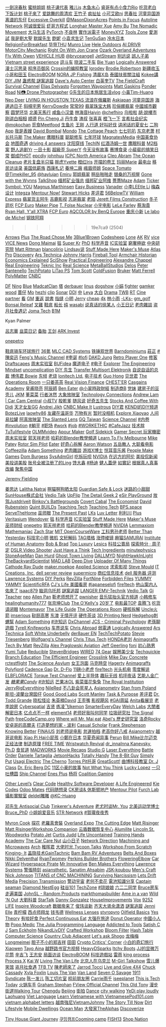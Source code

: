 [一劍浣春秋](https://www.youtube.com/@foraver828) [蜜桃姐姐](https://www.youtube.com/@蜜桃姐姐-d9j) [桃子课代表](https://www.youtube.com/@桃子课代表) [雅儿is](https://space.bilibili.com/3493294487111751) [木鱼水心](https://space.bilibili.com/927587) [睿哥有点小食力Rio](https://www.youtube.com/@1001RIO) [吃货老白](https://www.youtube.com/@chihuolaobai) [下饭计划](https://www.youtube.com/@FindRealFood) [桃子來了](https://www.youtube.com/@taozi2002) [爱跳舞的周清欢](https://space.bilibili.com/237748526) [王竹子](https://www.youtube.com/@王竹子) [疯扯扯](https://www.youtube.com/@chefengche) [小可艾欧ni](https://space.bilibili.com/99041246) [思春社](https://www.youtube.com/@springfever) [河童异国游](https://www.youtube.com/@hetong666)  [离谱的东仔](https://www.youtube.com/@LiPuDeDongZai) [Excessive Overkill](https://www.youtube.com/@ExcessiveOverkill) [@MasonDixonAcres](https://www.youtube.com/@MasonDixonAcres) [Points in Focus](https://www.youtube.com/@PointsInFocus) [Autoline Network](https://www.youtube.com/@AutolineDetroit) [阿诚很爱玩](https://www.youtube.com/@user-vb7iu3vi1o) [虾哥方程式](https://www.youtube.com/@user-oz5kb6hs4g) [Longhair Master Xue](https://www.youtube.com/@ChangMaoDaShiXue) [Amy Bu](https://www.youtube.com/@amy_bu) [The Nomadic Movement](https://www.youtube.com/@NomadicMovement) [大马生活](https://www.youtube.com/@Reborn_in_Malaysia) [PyTorch](https://www.youtube.com/@PyTorch)  [不良林](https://www.youtube.com/@bulianglin) [實作派電子](https://www.youtube.com/@strongpilab)  [MoneyXYZ](https://www.youtube.com/@MoneyXYZ) [Tools Zone](https://www.youtube.com/@tools-zone) [愛測試](https://www.youtube.com/@dajiatest) [我是劉大聖](https://www.youtube.com/@Dasheng1994) [默娱先生](https://www.youtube.com/@5b_moyu) [飽妮](https://www.youtube.com/@bonibaobao) [小袁求生记](https://www.youtube.com/@user-xiaoyuanqiushengji) [TenGuSan](https://www.youtube.com/@TenGuSan-Real) [冷水日本](https://www.youtube.com/@reisuistudio) [ReligionForBreakfast](https://www.youtube.com/@ReligionForBreakfast) [毕导THU](https://www.youtube.com/@thu4878) [Munro Live](https://www.youtube.com/@MunroLive) [Hele Outdoors](https://www.youtube.com/@HeleOutdoors) [AI DRIVR](https://www.youtube.com/@AIDRIVR) [MotorCity Mechanic](https://www.youtube.com/@MotorCityMechanic) [Right On With Jon Crane](https://www.youtube.com/@RightOnJonCrane) [Ozark Overland Adventures](https://www.youtube.com/@OzarkOverlandAdventures) [Fly With Owen](https://www.youtube.com/@FlyWithOwen) [VEHICLE HUB](https://www.youtube.com/@VEHICLEHUB.) [@bryceangell](https://www.youtube.com/@bryceangell) [JetStream](https://www.youtube.com/@JetStream-) [别远说](https://www.youtube.com/@bieyuan) [誤人子弟](https://www.youtube.com/@XMYM) [Vietnam street experience](https://www.youtube.com/@vn4rx) [逗斗车](https://www.youtube.com/@user-jx3lo8tw8p) [晓波二手车](https://www.youtube.com/@xiaoboershouche) [Bie Yuan](https://www.youtube.com/@bieyuan) [Logically Answered](https://www.youtube.com/@LogicallyAnswered) [漫士沉思录](https://www.youtube.com/@manshi_math) [程序员御风](https://www.youtube.com/@bywind1990) [Crossin的编程教室](https://www.youtube.com/@crossincode) [lgrodev](https://www.youtube.com/@lgrodev) [Brodie Robertson](https://www.youtube.com/@BrodieRobertson) [新疆收玉小哥和田玉](https://www.youtube.com/@Hetian-Jade) [ElectroBOOM](https://www.youtube.com/@ElectroBOOM) [NORA JP Fishing](https://www.youtube.com/@NORA.JP.Fishing) [清晨X岛](https://www.youtube.com/@X-yo5ed) [泰國扶貧關注組](https://www.youtube.com/@user-kz8jk7cc4r) [Kokee講](https://www.youtube.com/@kokeejiang) [DIY JIM](https://www.youtube.com/@DIYJIM) [蛊惑帮 ](https://www.youtube.com/@user-wn4xn2tw7n) [謎案追蹤](https://www.youtube.com/@MiAnZhuiZong) [Dave's Auto Center](https://www.youtube.com/@DavesAutoCenterCenterville) [白英奎TV](https://www.youtube.com/@Yeong-gyu) [The FieldCraft Survival Channel](https://www.youtube.com/@fieldcraftsurvival) [Elias Delvasto](https://www.youtube.com/@EliasDelvasto) [Forgotten Waypoints](https://www.youtube.com/@ForgottenWaypoints) [Matt Gaskins](https://www.youtube.com/@MattGaskinsYT) [Ponder Road](https://www.youtube.com/@ponderroad8907) [Ni📷 Drone Photographer](https://www.youtube.com/@nihao.aerial) [G先生的日本旅居生活vlog](https://www.youtube.com/@JapanTravelVlogMrG) [小黃Tim-Huang](https://www.youtube.com/@Tim-Huang91) [Neo Deer](https://www.youtube.com/@NeoLuZi) [LIVING IN HOUSTON TEXAS ](https://www.youtube.com/@LivinginHoustonTX) [流浪在俄羅斯](https://www.youtube.com/@Russia0916) [Askjapan](https://www.youtube.com/@askjapan9669) [河童异国游](https://www.youtube.com/@hetong666) [海邊過日子](https://www.youtube.com/@takumomo9607) [斜槓宅男](https://www.youtube.com/@94_jiajia) [KerryDowdle](https://www.youtube.com/@lumamonestime) [常常99](https://www.youtube.com/@jojojoy) [翡翠珠宝大韩](https://www.youtube.com/@bnc8988) [珍俪娜翡翠](https://www.youtube.com/@gemlinaajadeite1314) [中國城市觀察](https://www.youtube.com/@RealChina-ls7mz) [圆梦环华](https://www.youtube.com/@YuanMengHuanHua) [北美天馬行](https://www.youtube.com/@BestYears2BestPlaces) [咸鱼小汉堡](https://www.youtube.com/@XianyuMovie) [林海音Haiyin](https://space.bilibili.com/351739137) [@chefhiro](https://www.youtube.com/@chefhiro4898) [乌啦啦](https://www.youtube.com/@SpecialWulala) [胡‧說樓市](https://www.youtube.com/@wuchatprop) [刚讲白相相](https://www.youtube.com/@GGBXX) [顺德](https://www.youtube.com/@MyfatherisinShun) [Pin Cheng Ji](https://www.youtube.com/@PinChengJi) [丹牛食](https://www.youtube.com/@dsfoodtour) [渣叔](https://www.youtube.com/@ZhaShuAiJiu) [张喜喜](https://www.youtube.com/@zhangxixi) [橙飞一下](https://www.youtube.com/@ChengFeiYiXia) [言希社会纪实](https://www.youtube.com/@christianolesen1819) [@mokochan](https://www.youtube.com/@mokochan) [觅食Meetfood](https://www.youtube.com/@MeetFoodTour) [生鱼片](https://www.youtube.com/@Make_sashimi) [王刚](https://www.youtube.com/@chefwangfoodtour) [人行道 ](https://www.youtube.com/@ren-xing-dao) [好叫好伐](https://www.youtube.com/@user-yb9gc1or8b) [讲闲话的夏安七](https://www.youtube.com/@xiaanqi) [二狗App](https://www.youtube.com/@ergou_app) [我是表嫂](https://www.youtube.com/@user-kh8qo5hp5h) [David Bombal](https://www.youtube.com/@davidbombal) [Mondo](https://www.youtube.com/@TVMondoTV) [The Cottage Peach](https://www.youtube.com/@thecottagepeach) [七七叭叭](https://www.youtube.com/@7788talk) [东京老萧](https://www.youtube.com/@masonjapan)  [村长托马斯](https://www.youtube.com/@chiefthomas4319)  [The Maker](https://www.youtube.com/@TheMaker1)  [鹰眼科普](https://www.youtube.com/@yykp) [聪聪修车](https://www.youtube.com/@congcongcar) [七年环球](https://www.youtube.com/@7yearstravel) [MagnatesMedia](https://www.youtube.com/@MagnatesMedia) [中国美食协会](https://www.youtube.com/@chinese-food) [地图奇遇](https://www.youtube.com/@MrDitu) [driving 4 answers](https://www.youtube.com/@d4a) [沈阳穿线](https://www.youtube.com/@ShenyanThreadinMaste) [TechIN](https://www.youtube.com/@TechIN55) [红酒汤姆一世](https://www.youtube.com/@redwinetom) [鹰眼科普](https://www.youtube.com/@yykp) [M2档案](https://www.youtube.com/@m2story) [野人追剧Yr](https://www.youtube.com/@SavagehasiDramaYr) [一目十影](https://www.youtube.com/@ymsy9898) [超級歪 SuperY](https://www.youtube.com/@superycinema) [今天没有故事](https://www.youtube.com/@NoStoriesToday) [赛博食录](https://www.youtube.com/@clydeidf3298) [小裴裴的搞笑日常](https://www.youtube.com/@coleboger8831) [御成PHOT](https://www.youtube.com/@yuchengPHOT) [epcdiy](https://www.youtube.com/@epcdiy)  [johnhuu](https://www.youtube.com/@johnhuu)  [ICPC North America](https://www.youtube.com/@ICPCNorthAmerica)  [Cleo Abram](https://www.youtube.com/@CleoAbram)  [The Ocean Cleanup](https://www.youtube.com/@theoceancleanup)  [老片复盘半只猫](https://www.youtube.com/@caterwc)  [胖虎Yvette](https://www.youtube.com/@panghuyvette) [橙红Iris](https://www.youtube.com/@Iris-yc5my) [开摆的卷王](https://www.youtube.com/@yangzmdaniel) [玛丽Marie](https://www.youtube.com/@MarieWang) [最电台](https://www.youtube.com/@zuidiantai) [移民访谈录](https://www.youtube.com/@xusiduo) [美国低薪族](https://www.youtube.com/@poornewyorker) [西康札记](https://www.youtube.com/@xikang3212) [養坤二廠](https://www.youtube.com/@養坤二廠)  [峨眉师姐](https://www.youtube.com/@emeinewyork/videos) [Space Tomato](https://www.youtube.com/@SpaceTomato) [@Timekiller_95](https://www.youtube.com/@Timekiller_95) [@haylujan](https://www.youtube.com/@haylujan) [Emiru](https://www.youtube.com/@Emiru) [郭姐翡翠](https://www.youtube.com/@guojiefeicui)  [啊岳啪啪走](https://www.youtube.com/@renatotsai) [银桑的万视屋](https://www.youtube.com/@michaelkaranja8735) [Gone with the Wynns](https://www.youtube.com/@gonewiththewynns)  [TalkShop](https://www.youtube.com/@thetalkshop)   [缅邦矿业强总](https://www.youtube.com/@MianBang-QiangZong) [缅邦矿业阿维](https://www.youtube.com/@mianbangawei) [薔薔Maze](https://www.youtube.com/@maze0517/videos) [Adam](https://www.youtube.com/@AdamDoesNotExist)  [Ticker Symbol: YOU](https://www.youtube.com/@TickerSymbolYOU) [Magnus Marthinsen](https://www.youtube.com/@MagnusMarthinsenWoodsman/videos) [Easy Business](https://www.youtube.com/@easy_business/videos) [Vanader](https://www.youtube.com/@Vanader) [小李LEEtle Li](https://www.youtube.com/@leetleli6791/videos) [梅森设计](https://www.ixigua.com/home/835270554166270/?source=pgc_author_name&list_entrance=anyVideo) [Integza](https://www.youtube.com/@integza/videos) [Mentour Now!](https://www.youtube.com/@MentourNow/videos) [Stewart Hicks](https://www.youtube.com/@stewarthicks/videos) [差评君](https://www.youtube.com/@user-zr5xi6uw4k)  [56BelowTV](https://www.youtube.com/@56BelowTV/videos) [William Express](https://www.youtube.com/@williamexpress/videos) [翡翠货主阿牛](https://www.youtube.com/@niuxiaobao/videos) [吉鹿影视](https://www.youtube.com/@Jilu-Yingshi/videos) [志哥翡翠](https://www.youtube.com/@zhige-jade/videos) [老陌](https://www.youtube.com/@LaoMo666) [Jerett Films Construction](https://www.youtube.com/@JerettFilmsConstruction/videos) [冬子逛吃](https://www.youtube.com/@dongziguangchi) [FCP Euro](https://www.youtube.com/@fcpeuro) [Maker Pipe](https://www.youtube.com/@MakerPipe/videos)  [T. Folse Nuclear](https://www.youtube.com/@tfolsenuclear) [小宇电影](https://www.youtube.com/@xiaoyu2022/videos) [LeLe Farley](https://www.youtube.com/@LeLeFarley/videos) [蔡淘貴](https://www.youtube.com/@user-zt2vy8nl9i) [Ryan Hall, Y'all XTRA](https://www.youtube.com/@RyanHallYallXTRA) [FCP Euro](https://www.youtube.com/@fcpeuro)  [AQCOLOR by BenQ Europe](https://www.youtube.com/@AQCOLORbyBenQEurope) [重庆小新](https://www.youtube.com/@jiagongxiaoxin) [Le labo de Michel](https://www.youtube.com/@lelabodemichel5162)  [钢铁阿翔](https://www.youtube.com/@GangTieAXiang) 
>>>>>>> 19e7ca9 (2504)



[Arrows](https://www.youtube.com/channel/UC_9AeV5Riy9AsIJZEsnsCDw/videos) [Plus](https://www.youtube.com/channel/UCZNxe_9FQAK2Z3suwaZlwpQ/videos)  [The Road Chose Me](https://www.youtube.com/c/TheRoadChoseMe/videos)  [3Blue1Brown](https://www.youtube.com/channel/UCYO_jab_esuFRV4b17AJtAw/videos)   [Codesheep](https://space.bilibili.com/384068749?from=search&seid=5866417079241395531)  [Lone](https://www.youtube.com/c/LEILoneCapital/videos)  [AK](https://www.youtube.com/c/AkilaZhang/videos) [RV](https://www.realvision.com) [vice](https://www.youtube.com/c/VICE/videos)  [VICE News](https://www.youtube.com/channel/UCZaT_X_mc0BI-djXOlfhqWQ/videos)  [Dong Maimai](https://www.youtube.com/channel/UC7L6UPsX9M2cw44kp1mgzvw/videos)  [毯](https://www.youtube.com/channel/UCsM0kByuAhoNIIEQ4-F7FnA/videos) [Super Kr](https://www.youtube.com/channel/UCXV8c9V9rut6oRwZq5E9pZQ/videos)  [PhD](https://space.bilibili.com/492459544?from=search&seid=10572589125746953510)  [科学声音](https://www.youtube.com/channel/UCUBhobCkTLhgfUNRAgHSYmw/videos)  [IC实验室](https://www.youtube.com/channel/UCJ1zX4FZA15dwE2olLAO3-w/videos) [窮奢極欲](https://www.youtube.com/channel/UCA0o60mhG0v2Eha8wSL3_Jw/videos)  [中央研究院](https://www.youtube.com/channel/UCPk594oZYMU4Eak7By5wHyQ/videos)  [Matt Rittman](https://www.youtube.com/channel/UCUK1Fz1o94JA1wI6I7yLT2Q/videos)  [blancolirio](https://www.youtube.com/channel/UCphqjYZxxzjNbONVmY-0J7Q/videos)  [Lindsay说](https://www.youtube.com/channel/UCilwQlk62k1z7aUEZPOB6yw/videos)  [Stuff Made Here](https://www.youtube.com/channel/UCj1VqrHhDte54oLgPG4xpuQ/videos)     [Maker's Muse](https://www.youtube.com/channel/UCxQbYGpbdrh-b2ND-AfIybg/videos)   [Atlas Pro](https://www.youtube.com/channel/UCz1oFxMrgrQ82-276UCOU9w/videos)  [Discovery](https://www.youtube.com/channel/UCsNBl_rgThimjxCyU0MAaPQ/videos)  [Ars Technica](https://www.youtube.com/channel/UCCDU1fsmgvWljcW2aodfJsA/videos)  [Johnny Harris](https://www.youtube.com/channel/UCmGSJVG3mCRXVOP4yZrU1Dw/videos)  [Fireball Tool](https://www.youtube.com/channel/UCVveEFTOd6khhSXXnRhxJmg/videos)   [Armchair Historian](https://www.youtube.com/channel/UCeUJFQ0D9qs6aVNyUt9fkeQ/videos)  [Economics Explained](https://www.youtube.com/channel/UCZ4AMrDcNrfy3X6nsU8-rPg/videos)   [SciShow](https://www.youtube.com/channel/UCZYTClx2T1of7BRZ86-8fow/videos)   [Practical Engineering](https://www.youtube.com/channel/UCMOqf8ab-42UUQIdVoKwjlQ/videos)    [Alexandre Chappel](https://www.youtube.com/channel/UCe1Aj6VEO299Yq4WkXdoD3Q/videos) [Real Engineering](https://www.youtube.com/channel/UCR1IuLEqb6UEA_zQ81kwXfg/videos)  [Teknic Inc](https://www.youtube.com/channel/UC4Q91tGO80QMSHyy1SoHrtg/videos) [Real Science](https://www.youtube.com/channel/UC176GAQozKKjhz62H8u9vQQ/videos)  [MetaBallStudios](https://www.youtube.com/channel/UCQwFuQLnLocj5F7ZcmcuWYQ/videos)   [Delos](https://www.youtube.com/channel/UCvLc83k5o11EIF1lEo0VmuQ/videos) [Peter Santenello](https://www.youtube.com/channel/UC3Vuq4Q1bKFtAiKYlwRv3oA/videos)  [TechPotato](https://www.youtube.com/channel/UC1r0DG-KEPyqOeW6o79PByw/videos) [LiTao PS](https://www.youtube.com/channel/UC2rvq0Av8l9Cypfj0Tvo5IA/videos)  [Tom Scott](https://www.youtube.com/channel/UCBa659QWEk1AI4Tg--mrJ2A/videos) [ColdFusion](https://www.youtube.com/user/coldfustion/videos)  [Bruker](https://www.youtube.com/channel/UCRExIYvszBLlR-ejB3f5rZg/videos)   [Matt Ferrell](https://www.youtube.com/channel/UCjtUS7-SZTi6pXjUbzGHQCg) [PolyMatter](https://www.youtube.com/channel/UCgNg3vwj3xt7QOrcIDaHdFg/videos)  [CNBC](https://www.youtube.com/channel/UCvJJ_dzjViJCoLf5uKUTwoA/videos) 	

[DF](https://www.youtube.com/user/DigitalFoundry/videos)  [Ning](https://www.youtube.com/channel/UCvUJ6BwgUGWBHuUd0cv546g/videos) [Blue](https://www.youtube.com/c/蓝毛说-主频道/videos)  [MadcatClan](https://www.youtube.com/channel/UC4P8jsqloj9e6eYCLz0yr7Q/videos)  [塔](https://www.youtube.com/c/塔岛哥哥/videos) [derbauer](https://www.youtube.com/c/der8auer/videos) [linus](https://www.youtube.com/c/LinusTechTips/videos) [dogshow](https://www.youtube.com/c/看中国的狗哥DogChinaShow/videos) [小娟](https://www.youtube.com/channel/UCf8AtlC05TgL14YGaFJxdwg/videos) [fighter](https://www.youtube.com/c/鬥士工作室FighterStudioHk/videos) [gamker](https://www.youtube.com/channel/UCLgGLSFMZQB8c0WGcwE49Gw/videos)  [wood](https://www.youtube.com/channel/UCVPP95ckP1ZoXkdmeIu9nbw/videos) [蔷仔](https://www.youtube.com/channel/UC_Udz5R0NCgLTWbmn-QiWGA/videos) [Mo](https://www.youtube.com/channel/UC15Ho1KtZvrxhxe2TGPT9zA/videos)  [hezhi](https://www.youtube.com/channel/UCh1V3avE4NAzho1MImejaSA/videos) [clip](https://www.youtube.com/channel/UCUGJ-yKqQHl4FSZwUmGpiUg/videos) [Sonar](https://www.youtube.com/c/SONAR森纳映画/videos) [DDI](https://www.youtube.com/c/DailyDoseOfInternet/videos)  [中](https://www.youtube.com/channel/UCYjB6uufPeHSwuHs8wovLjg/videos)   [Leya](https://www.youtube.com/channel/UCiXJjvsRQEyT06x3YUwueVw/videos)   [大白](https://www.youtube.com/channel/UCPO6PmcKqwtCf3AskwCWyfg/videos) [Drama](https://www.youtube.com/channel/UCwYJs4-yKmaALkLFX1uHFsw/videos) [TWB](https://www.youtube.com/c/TaiwanBar/videos) [RT](https://www.youtube.com/c/RTisme/videos) [Cine](https://www.youtube.com/channel/UC9RstyOVtTbP3Gb5oYZoTpQ/videos) [partner](https://space.bilibili.com/25150941)   [看](https://www.youtube.com/c/看电影了没/videos) [GM](https://www.youtube.com/channel/UCAD361kzRJ5FmC90LEMhDGg/videos)  [重返](https://www.youtube.com/channel/UCFBUUMIJB7g6FRZYpsFKFqA/videos)   [說書](https://www.youtube.com/c/Herostory/videos)  [指缝](https://www.youtube.com/channel/UCI1lmMzALehhqh_jVHfezng/videos)  [小明](https://www.youtube.com/channel/UChWKdllN90B9C-2jVZlhOxQ/videos) [Jerry](https://www.youtube.com/channel/UCIfNeTkVAYjFR6wqOa_r5gg/videos) [cheap](https://www.youtube.com/c/cheapaoe/videos) [4k](https://www.youtube.com/channel/UCQ-JKqNo_T0yoeDZff1y7Kw/videos)  [林小雨](https://www.youtube.com/channel/UCD77bT34a71Z-2DTHoR_akw/videos)   [-LKs-](https://space.bilibili.com/125526?from=search&seid=3358192605536529286)  [gm_golf](https://www.youtube.com/channel/UClljAz6ZKy0XeViKsohdjqA)   [Bonsai Releaf](https://www.youtube.com/channel/UClukAPmJjV0NGa_NpYIH8TA)    [叉雞](https://www.youtube.com/channel/UCB3pBfnruGVgbP1r5Ya2CEg/videos)     [鞋底](https://www.youtube.com/channel/UCykqXntMvzpMeNPPkZWOD7A/videos)   [船长](https://www.youtube.com/channel/UCUCycRb1bBBVOj-x96EfMNQ/videos)  [纯](https://www.youtube.com/channel/UCIs3-LcOCdpiGve6yu1-Fug/videos)  [wasabi](https://www.youtube.com/c/哇萨比抓马WasabiDrama/videos)  [说真话的徐某人](https://www.youtube.com/channel/UCiL5EGUQfROCmRokN2q1LCg/videos)   [小王日记](https://space.bilibili.com/24687848)  [老肉雜談](https://www.youtube.com/channel/UC5DGiN7-nlPno2kjHUdcdCg/videos) [盗月社食遇记](https://space.bilibili.com/99157282)  [Joma Tech](https://www.youtube.com/channel/UCV0qA-eDDICsRR9rPcnG7tw/videos) [B1M](https://www.youtube.com/channel/UC6n8I1UDTKP1IWjQMg6_TwA/videos) 

Kyan Palmer   

 [呂志華](https://www.youtube.com/channel/UCep6BJWdCRB08KMJnAKxzLw) [韭菜日记](https://www.youtube.com/channel/UCPzoTXqcM7uF_T1dqBqZiUw/videos)  [备胎](https://www.youtube.com/channel/UC7RL3bksyvu7rH7T6KFFkjw/videos) [王剑](https://www.youtube.com/channel/UC8UCbiPrm2zN9nZHKdTevZA/videos) [ARK Invest](https://www.youtube.com/c/Arkinvest2015/videos) 

[onepetro](https://scholar.google.com/scholar?as_ylo=2021&q=onepetro&hl=en&as_sdt=0,44)

  [鞋底骑车环球旅行](https://www.ixigua.com/home/85330348665/?source=pgc_author_name&list_entrance=shortvideo)   [36氪](https://space.bilibili.com/90183256)  [MLC CAD Systems](https://www.youtube.com/user/MLCCADSystems/videos)  [铁锤观世界](https://www.youtube.com/channel/UCANVTl_K3HH1v7kUUATcuOw/videos)  [Barndominiums](https://www.youtube.com/channel/UCfS-E34gL4VhOXMtWPMehNA/videos)  [莊正](https://www.youtube.com/channel/UC_kt2Ui0RQCmWZlq2OW0v6w/videos) [#陳奕迅](https://www.youtube.com/hashtag/陳奕迅) [Feng's Music Channel](https://www.youtube.com/channel/UCyh_y1SIGj_cUqMeoewO5_w/videos) [#李诞](https://www.youtube.com/hashtag/李诞) [#lofi](https://www.youtube.com/hashtag/lofi) [DAKD Jung](https://www.youtube.com/channel/UCoXkk-1id6aoMbG-ShluOQQ/videos) [Retro Player One](https://www.youtube.com/channel/UCC4L3JX0fdyyKWU3kgnBjzA/videos)  [修客](https://www.youtube.com/channel/UCZoE5OhPeozu88vfPDcy3NQ/videos)   [Draftscapes](https://www.youtube.com/channel/UCfIi-WW0L4SY_ENq08r3YRw/videos) [周末实验室](https://www.youtube.com/channel/UCKyJK1pPFA6Dxwd31_zFoZQ/videos) [BUFidea](https://www.youtube.com/channel/UCO6nJ3q0GokxSyHUtKehWTA/videos) [魔道电子](https://www.youtube.com/channel/UCgc2W2djZi3TiBDqo76FjsQ/videos)  [#电子](https://www.youtube.com/hashtag/电子)  [Explorer](https://www.youtube.com/channel/UCK44yHM5OvsAFMRPpez4Kyg/videos)  [The Engineering Mindset](https://www.youtube.com/channel/UCk0fGHsCEzGig-rSzkfCjMw/videos)  [uncomplication](https://www.youtube.com/channel/UCRsAEo9tcSqPnPdcgYFCbog/videos) [DIY 先生](https://www.youtube.com/channel/UCJOZrNQ1kPiLw1f50tIQnHw/videos) [Transfer Multisort Elektronik](https://www.youtube.com/channel/UC86KFSTToleA0TpR-1YhDIw)  [自说自话的总裁](https://www.youtube.com/channel/UCgo_-fjJxnLwwwq5dSY72rg/videos) [博伟君 Bowie](https://www.youtube.com/channel/UCMiWB-KYwAuVdQiKg0YViFg) [东倾](https://www.youtube.com/channel/UCmq2K-2rgRTin9A5xOxXijA/videos)  [老烧](https://www.youtube.com/channel/UCwnYEFaevYGfmywkGUt8-jA/videos)  [Ionitech Ltd.](https://www.youtube.com/channel/UC_mawgkq9QgojwomF0Mty2Q) [电子技术](https://www.youtube.com/channel/UCIVKxOR81WRaz97UhwjTJZA/videos)  [Guo Hong](https://www.youtube.com/channel/UCP3xCRQpNun9yE5Y9q7U5FA/videos) [见世君](https://www.youtube.com/channel/UC9dYo7qdvHsWF94KcE0u0Lg/videos) [The Operations Room](https://www.youtube.com/channel/UCnZJt7yQw5IztVwe-Dscd-Q/videos) [一只姜茶茶](https://www.youtube.com/channel/UCSbmBPEGh1nugb76iQuBxtQ/videos) [Real Vision Finance](https://www.youtube.com/c/RealVisionFinance/videos) [CHEST'ER](https://www.youtube.com/channel/UCmRBWspht0wl5JIAbHndOKQ/videos) [Casgains Academy](https://www.youtube.com/channel/UCJHObTFu75LOjJcmeAU5THA/videos)  [皇甫晓亮](https://space.bilibili.com/10921709)  [阿辰師](https://www.youtube.com/channel/UCClWVM1DcuwhWBT8aTjBBpg/videos)  [Ben Eater](https://www.youtube.com/channel/UCS0N5baNlQWJCUrhCEo8WlA/videos)  [@小翠時政財經](https://www.youtube.com/channel/UCOhck8oLoIwSJzmwYMXsSnQ/videos) [制造商B](https://www.youtube.com/channel/UCIa8y0yR-ABojLCpxX8BgDA/videos)  [党妹](https://space.bilibili.com/466272)  [建房子的豆壳儿](https://www.youtube.com/channel/UCTC3LNRjoJ8WfalrNoyMh1w/videos) [JKM](https://www.youtube.com/channel/UC6gUPqO15qIIHLDfbwwvd1Q/videos) [董菜菜](https://www.youtube.com/channel/UC_tnLlR0TN6WOHmPc1H_Nnw/videos)  [行者沐然](https://www.ixigua.com/home/6707503620/) [大象放映室](https://www.youtube.com/channel/UCCbYWuRvD2q_3qSla1gNHtg/videos) [Technology Connections](https://www.youtube.com/channel/UCy0tKL1T7wFoYcxCe0xjN6Q) [Andrew Lam | Car Cam Central](https://www.youtube.com/channel/UCYIzu7SOyUyDPwMgUSspRYw)  [小叔TV](https://www.youtube.com/channel/UCPNfoYdMopKZKlaTB92g-QQ/videos) [股乾爹](https://www.youtube.com/channel/UCDDneQi63kJAdr3i5VCPzHg/videos) [随风说](https://www.youtube.com/channel/UC-q1LeCQqC3Ek5-hhQiAasg/videos) [好奇五先生](https://www.youtube.com/channel/UCJ90Z0iMHLMn-5waLMYPFWQ/videos) [Stocks And Coffee With Didi](https://www.youtube.com/channel/UCMvy3AOi2WrI9jhqwBzf_yQ/videos)  [天才女友GG](https://www.youtube.com/channel/UCvB9BbJ6NXvRKOaxNqcrxzw/videos) [Andrei Jikh](https://www.youtube.com/channel/UCGy7SkBjcIAgTiwkXEtPnYg/videos)  [CNBC Make It](https://www.youtube.com/channel/UCH5_L3ytGbBziX0CLuYdQ1Q/videos)  [Lustrous](https://www.youtube.com/channel/UC-uOjgQYYkWCT-Urjrt0j_w/videos)  [DIY君](https://www.youtube.com/channel/UCpyqIO7QrW1Zz2jaJ7rtDAQ/videos)  [KENDI的DIY频道](https://www.youtube.com/channel/UCA1sPlgcxIZBMcRF7Nzsk-A/videos) [BotezLive](https://www.youtube.com/channel/UCAn8NrZ-J4CRfwodajqFYoQ/videos)  [laowhy86](https://www.youtube.com/channel/UChvithwOECK5g_19TjldMKw/videos)  [友藏在温哥华](https://www.ixigua.com/home/3636793924648995/) [万物有光](https://www.youtube.com/channel/UCYbAYNYJzggpCfdavNltnfQ/videos) [暂时没相机](https://www.youtube.com/channel/UCKY4SNo7vxdzvy0ad2M2UnA/videos) [Explore Xiaoyao](https://www.youtube.com/channel/UCN7FDqYhlRwHU0mXDzidJkA/videos)  [人间易拉罐](https://www.youtube.com/channel/UCcdvmJ2S_R3PW9uyubVgVcw/videos) [阿真放映室](https://www.youtube.com/channel/UCYTGRLriyZVM8V2uTwDA6Qw/videos)  [The Slanted Lens](https://www.youtube.com/channel/UCUbAIlQq6qdOCW7nURh9Qog/videos) [GQ Taiwan](https://www.youtube.com/channel/UCI1zO6-A3h7DHg-R_x34vLg/videos) [Science Channel](https://www.youtube.com/channel/UCvJiYiBUbw4tmpRSZT2r1Hw/videos) [#内卷](https://www.youtube.com/hashtag/内卷) [#involution](https://www.youtube.com/hashtag/involution) [#躺平](https://www.youtube.com/hashtag/躺平) [#职场](https://www.youtube.com/hashtag/职场) [#work](https://www.youtube.com/hashtag/work) [#job](https://www.youtube.com/hashtag/job) [#WORKETHIC](https://www.youtube.com/hashtag/workethic) [#CafeJazz](https://www.youtube.com/hashtag/cafejazz) [技术胖](https://space.bilibili.com/165659472) [TuTulifestyle](https://www.youtube.com/channel/UCuhAUKCdKrjYoMiJQc74ZkQ/videos) [OLMMvideo](https://www.youtube.com/channel/UCQQkUjuHx__kBxvIw1C-xTA/videos) [Apour Maker](https://www.youtube.com/channel/UCmiXPomzQg_ZRHbrYGePkvg/videos)  [Golf Sidekick](https://www.youtube.com/channel/UCaeGjmOiTxekbGUDPKhoU-A/videos) [Gamer Secret 玩家機密](https://www.youtube.com/channel/UCmtmIF-u0ojej0y9i9STuIw/videos)  [周末实验室](https://www.youtube.com/channel/UCKyJK1pPFA6Dxwd31_zFoZQ/videos) [郭天祥老师](https://www.youtube.com/channel/UC29jCM1TV6xuGoCvYloBsOA/videos)  [哈莉的Blender教學頻道](https://www.youtube.com/channel/UCQmeN-GyyVBQst34Pa2tnwg/videos)   [Learn To Fly Melbourne](https://www.youtube.com/channel/UCgKHV9yLFS1sVqQFVpNAkMg/videos)  [Mike Patey](https://www.youtube.com/channel/UCSvdee86uThqIrloZjWwNVg/videos)  [Rotor Sim Pilot](https://www.youtube.com/channel/UCJDfQ7vnO-CfEdosZG5hpRw/videos)  [Eater](https://www.youtube.com/channel/UCRzPUBhXUZHclB7B5bURFXw/videos)  [好奇心拆解](https://www.ixigua.com/home/83270143509/?list_entrance=/videos)     [Aaron Watson](https://www.youtube.com/channel/UC-TQPfKOAH5f9vmVnGT9GPQ/videos)  [五岳散人](https://www.youtube.com/channel/UCX8KQ5xQlm0MnZkmHO7CBDw/videos)  [大聪看电影](https://www.youtube.com/channel/UCkM0vZ9Q2ZxxRPORzTDI7eg/videos)    [Coffeezilla](https://www.youtube.com/channel/UCFQMnBA3CS502aghlcr0_aw/videos)  [Adam Something](https://www.youtube.com/channel/UCcvfHa-GHSOHFAjU0-Ie57A/videos)  [老肉雜談](https://www.youtube.com/channel/UC5DGiN7-nlPno2kjHUdcdCg/videos)  [游戏X博士](https://www.youtube.com/channel/UCoYXquvvgPN4Bfmim021psg/videos)  [悦耳音乐酱](https://www.youtube.com/channel/UCqWNOHjgfL8ADEdXGznzwUw/videos)  [People Make Games](https://www.youtube.com/channel/UCZB6V9fUov0Mx_us3MWWILg/videos)  [Dom Burgess](https://www.youtube.com/channel/UCGI000V6ZIAQf97MNybAaLQ/videos)  [SysAdmGirl](https://www.youtube.com/channel/UCkIHLaOEtdLpC3JrqR3Bwmw/videos)  [吃拆玩呗](https://space.bilibili.com/454323484)   [NVIDIA](https://www.youtube.com/channel/UCHuiy8bXnmK5nisYHUd1J5g/videos)   [在远方的阿伦](https://space.bilibili.com/270359901)  [美投侃新闻](https://www.youtube.com/channel/UCGpj3DO_5_TUDCNUgS9mjiQ/videos)  [美投讲美股](https://www.youtube.com/channel/UCBUH38E0ngqvmTqdchWunwQ/videos)  [账号全被注册了的Ling](https://space.bilibili.com/398015271) [馋大鑫](https://www.youtube.com/channel/UCJKduYNQlDx3t6Gp5Ic4F8g/videos) [#杨迪](https://www.youtube.com/hashtag/杨迪) [健人蓋伊](https://www.youtube.com/channel/UCpGGLFkG4heKm6hnJYn5HxA/videos) [如實記](https://www.youtube.com/channel/UCadstYPG7XHVuntxOUzZ43A/videos) [根据真人真事改编](https://www.youtube.com/channel/UCgoHiOa5E-cLkKIcl5-5gzA/videos)  [聚焦中国](https://www.youtube.com/channel/UC5nzAQKP7-vYfjb0-X9bbAQ/videos) 

[Jeremy Fielding](https://www.youtube.com/channel/UC_SLthyNX_ivd-dmsFgmJVg/videos) 

  [姜思达](https://space.bilibili.com/536171079)   [Lalitha Natraj](https://www.youtube.com/c/LalithaNatraj)   [啊猫啊狗晒太阳](https://space.bilibili.com/1155738723)   [Guardian Safe & Lock](https://www.youtube.com/c/GuardianSafeAndLock)  [迷路的小甜甜](https://space.bilibili.com/1492995833)   [SunHouse株式会社](https://www.youtube.com/channel/UCb6scBc0xjjqU03Ny0gucuA)   [Vedio Talk](https://www.youtube.com/c/VedioTalk)  [UpFlip](https://www.youtube.com/c/UpFlip)   [The Detail Geek 2](https://www.youtube.com/c/TheDetailGeek2)   [eSir PlayGround](https://www.youtube.com/c/eSirPlayGround)  [放驾Justdriveit](https://www.youtube.com/channel/UCtpzDp5FDQyB7NTxEJdYb8w)   [Binkov's Battlegrounds](https://www.youtube.com/c/BinkovsBattlegrounds)  [Covert Cabal](https://www.youtube.com/c/CovertCabal)  [The Economist](https://www.youtube.com/c/TheEconomist)  [David Rubenstein](https://www.youtube.com/c/DavidRubenstein)   [Quint BUILDs](https://www.youtube.com/c/QuintBUILDs)  [Teaching Tech](https://www.youtube.com/c/TeachingTech)   [Teaching Tech](https://www.youtube.com/c/TeachingTech)  [BPS.space](https://www.youtube.com/c/BPSspace)  [ServeTheHome](https://www.youtube.com/c/ServeTheHomeVideo)   [巫师眼](https://www.youtube.com/channel/UC3ORkc5Lc1ojni86bECtoxg)    [The Present Past](https://www.youtube.com/c/ThePresentPast_)   [LKs](https://www.youtube.com/channel/UCMpQA4MMSpl_bMvNTZ5rODQ)    [Luv Letter](https://www.youtube.com/c/LuvLetterShelf)   [利利川](https://www.youtube.com/channel/UCRDGN69DYvCkkL-du6j_M8A)    [Plus](https://www.youtube.com/channel/UCZNxe_9FQAK2Z3suwaZlwpQ/videos)  [Veritasium](https://www.youtube.com/c/veritasium/videos) [Wendover](https://www.youtube.com/channel/UC9RM-iSvTu1uPJb8X5yp3EQ/videos)  [毯](https://www.youtube.com/channel/UCsM0kByuAhoNIIEQ4-F7FnA/videos) [科学声音](https://www.youtube.com/channel/UCUBhobCkTLhgfUNRAgHSYmw/videos)  [IC实验室](https://www.youtube.com/channel/UCJ1zX4FZA15dwE2olLAO3-w/videos) [Stuff Made Here](https://www.youtube.com/channel/UCj1VqrHhDte54oLgPG4xpuQ/videos)     [Maker's Muse](https://www.youtube.com/channel/UCxQbYGpbdrh-b2ND-AfIybg/videos)    [巫师财经](https://www.youtube.com/channel/UC55ahPQ7m5iJdVWcOfmuE6g/videos) [onepetro](https://scholar.google.com/scholar?as_ylo=2021&q=onepetro&hl=en&as_sdt=0,44)  [郭天祥老师](https://www.youtube.com/channel/UC29jCM1TV6xuGoCvYloBsOA/videos)  [哈莉的Blender教學頻道](https://www.youtube.com/channel/UCQmeN-GyyVBQst34Pa2tnwg/videos) [NVIDIA](https://www.youtube.com/channel/UCHuiy8bXnmK5nisYHUd1J5g/videos) [Lemmaxiom](https://www.youtube.com/channel/UC548OYFGjdJuprVWeqg60fw/videos)  [Mathemaniac](https://www.youtube.com/channel/UCrlZs71h3mTR45FgQNINfrg/videos) [Zach Star](https://www.youtube.com/c/zachstar/videos) [MIT OpenCourseWare](https://www.youtube.com/channel/UCEBb1b_L6zDS3xTUrIALZOw/videos) [工科男孙老师](https://space.bilibili.com/43584648?from=search&seid=1587373630581531882) [Better Than Yesterday](https://www.youtube.com/channel/UCpExuV8qJMfCaSQNL1YG6bQ/videos) [科技宅小明](https://www.youtube.com/channel/UCTfO6ZfERQ84HvOU_QSVLdA/videos) [微机](https://www.youtube.com/channel/UCTJJX_LQcDED7MZbt9OSeQQ/videos)  [文轩解码](https://www.youtube.com/channel/UCUeyghhDd1AguJvxZHvc_jA/videos)  [TAG塔格](https://space.bilibili.com/424608915)   [涨停棱镜](https://space.bilibili.com/1471073276)   [麻猫SAMURAI](https://space.bilibili.com/21364817)  [Institute of Human Anatomy](https://www.youtube.com/channel/UCgBg0aacyJnw4qUnb1FlfEQ/videos)   [Bob & Brad](https://www.youtube.com/channel/UCmTe0LsfEbpkDpgrxKAWbRA/videos)   [Top Luxury](https://www.youtube.com/channel/UC6TY36Ys_J6UPKd75TpRuUw/videos)   [Lesics](https://www.youtube.com/channel/UCqZQJ4600a9wIfMPbYc60OQ/videos)   [科技公賣局](https://www.youtube.com/channel/UCF0goEcNGfnK4G-ZHs9iRew/videos)   [探索時分 · 周子定](https://www.youtube.com/channel/UCivjPE-4XnyqBBuxhXshSAw/videos)  [DSLR Video Shooter](https://www.youtube.com/channel/UCMmA0XxraDP7ZVbv4eY3Omg/videos)  [Just Have a Think](https://www.youtube.com/channel/UCRBwLPbXGsI2cJe9W1zfSjQ/videos)   [Tech Ingredients](https://www.youtube.com/channel/UCVSHXNNBitaPd5lYz48--yg/videos)   [minutephysics](https://www.youtube.com/channel/UCUHW94eEFW7hkUMVaZz4eDg/videos)   [StoneAgeMan](https://www.youtube.com/channel/UCFAbxaVl6PJMwbMMXX9ZcNw/videos)   [Dan Hurd](https://www.youtube.com/channel/UCOReOAYx8VDLwC0pOEcQD-g/videos)   [Ghost Town Living](https://www.youtube.com/channel/UCEjBDKfrqQI4TgzT9YLNT8g/videos)  [DALLMYD](https://www.youtube.com/channel/UCI4fHQkguBNW3SwTqmehzjw/videos)   [NightHawkInLight](https://www.youtube.com/channel/UCFtc3XdXgLFwhlDajMGK69w/videos)  [TheBackyardScientist](https://www.youtube.com/channel/UC06E4Y_-ybJgBUMtXx8uNNw/videos)  [MAD LAB](https://www.youtube.com/channel/UCen0ko30XIeN5IARS3E_Znw) [Deep Dive](https://www.youtube.com/channel/UCFPGKw4jb7CJur6cHmIgI3Q/videos)  [Uploader Of Many Things](https://www.youtube.com/channel/UCZS4xl280HzW38Qc1bXr9Yg/videos)  [Cathode Ray Dude](https://www.youtube.com/channel/UCXnNibvR_YIdyPs8PZIBoEw/videos)   [maker.moekoe](https://www.youtube.com/channel/UCo8axZ01Hwn1i0q1D0gMF_A/videos)   [Applied Science](https://www.youtube.com/channel/UCivA7_KLKWo43tFcCkFvydw)  [求索影视](https://www.youtube.com/channel/UCZHYHSzgXTyo1hpHGHSCOHA/videos)  [Steve Mould](https://www.youtube.com/channel/UCEIwxahdLz7bap-VDs9h35A/videos)   [IT Creations, Inc.](https://www.youtube.com/channel/UC08_TAhoRiqaP3e_zlQKY2g/videos)  [dell server review](https://www.youtube.com/results?search_query=dell+server+review&sp=CAI%3D) [supermicro](https://www.youtube.com/results?search_query=supermicro+server+review)  [商红信息技术](https://space.bilibili.com/62090670) [dell 服务器 评测](https://www.google.com/search?client=safari&rls=en&q=dell+服务器+评测&ie=UTF-8&oe=UTF-8)   [Lawrence Systems](https://www.youtube.com/channel/UCHkYOD-3fZbuGhwsADBd9ZQ/videos)   [DIY Perks](https://www.youtube.com/channel/UCUQo7nzH1sXVpzL92VesANw/videos)   [RevZilla](https://www.youtube.com/channel/UCLQZTXj_AnL7fDC8sLrTGMw/videos)   [FortNine](https://www.youtube.com/channel/UCNSMdQtn1SuFzCZjfK2C7dQ/videos)   [Forbidden Files](https://www.youtube.com/channel/UCE2onclrZ3cDPHZcPeAxtBQ/videos)  [YUMMY YAMMY](https://www.youtube.com/channel/UCgO0aJHs7kQ-vWSI12_TLfQ/videos)   [ScientificRFA](https://www.youtube.com/channel/UCJ6ghRUq1sOnpDh4_AvwWXg/videos)   [CJ's Life 美國看房](https://www.youtube.com/channel/UC_JDUb6Ak1K63GXx_KoAY6w/videos)  [#japaneselofi](https://www.youtube.com/hashtag/japaneselofi) [fire1tech](https://space.bilibili.com/506494865)   [他山案内人](https://space.bilibili.com/16198806)   [佑來了](https://www.youtube.com/channel/UCWYa0v8bpGyYr0ycqGXifVQ/videos)   [isaac879](https://www.youtube.com/channel/UCoBZfAYn705hCqBQeqH5EoA/videos)  [脑洞乌托邦](https://www.youtube.com/channel/UC2tQpW0dPiyWPebwBSksJ_g/videos)   [謎案追蹤](https://www.youtube.com/channel/UCKGlVUb95XTrCB8pNh2IUYw/videos)  [LANGER EMV-Technik](https://www.youtube.com/channel/UC-RmbwBbAERq0H2Ion8C67A/videos)   [Vedio Talk](https://www.youtube.com/channel/UCaMih5WXqoXq7Hg0S_XJdOg/videos)   [Gj Teacher](https://www.youtube.com/channel/UCOp_kACnYZL9AOWGBbLvseg/videos)  [neo](https://www.youtube.com/channel/UCtYKe7-XbaDjpUwcU5x0bLg/videos)  [Allen Pan](https://www.youtube.com/channel/UCVS89U86PwqzNkK2qYNbk5A/videos)  [靳老师想开了](https://space.bilibili.com/355918073)   [pwnisher](https://www.youtube.com/channel/UCWIfzAYHyNSyHmT2AO-54yg/videos)  [音乐猛抬头官方频道](https://www.youtube.com/channel/UCo4_qQFLA18xfYg9qJrrSpQ/videos)  [小韩修车](https://www.youtube.com/channel/UCtvT3w5zTR9U70wtmOSbkMA/videos)  [healinghumanity777](https://www.tiktok.com/@healinghumanity777?lang=en)    [张京坤Club](https://www.ixigua.com/home/85212539286/?list_entrance=anyVideo)   [The O'Kelly's](https://www.youtube.com/channel/UCJ6tJAU-6N68ZhTRXyY0Tnw/videos)   [20岁了](https://www.youtube.com/channel/UCsdLbTwziL6Tg97swkuThSg)  [电影最TOP](https://www.youtube.com/channel/UCrXHVBS1cJg7MY9krqtCSAg)   [袁腾飞](https://www.youtube.com/channel/UC5xunxPS6oZ1zzKufgREFuA)   [吃货请闭眼](https://www.youtube.com/channel/UCtv1kOY3MEuk4T32mXG2kkg)   [Montemayor](https://www.youtube.com/channel/UCX7katl3DVmch4D7LSvqbVQ) [The Life Guide](https://www.youtube.com/channel/UCheAUBrk8xw6QhJIxEPsvhg)  [The Operations Room](https://www.youtube.com/channel/UCnZJt7yQw5IztVwe-Dscd-Q)  [硬核拆解](https://www.youtube.com/channel/UCQfZTP4JGUhat4CtgZwkvlQ)   [Uncle火箭](https://www.youtube.com/channel/UC8dD8v_uIA7aRzpqaCoIHKg)   [imserious](https://www.youtube.com/channel/UCckzc03-ycrpB1XIUfRhpnw)   [鞑厨高寒](https://www.youtube.com/channel/UC0rXPm80AljFZNew2WggR7Q)   [东澳](https://www.youtube.com/channel/UCixdsyBqklL0TV8jKk62NCg)   [无情开评](https://www.youtube.com/channel/UCSibVF2DYmimlUNFefnFlzg)   [硬件茶谈](https://www.youtube.com/channel/UCYbH8CWlZkNgoE8EY0SoE3g)   [3D Printing Nerd](https://www.youtube.com/c/3DPrintingNerd)   [Hedgehog刺蝟幫](https://www.youtube.com/channel/UCAg6mvECZYaXdA2KNXkJHMQ)   [Adam Something](https://www.youtube.com/channel/UCcvfHa-GHSOHFAjU0-Ie57A)  [#许知远](https://www.youtube.com/hashtag/许知远)   [DxChannel](https://www.youtube.com/channel/UCuwRke43bi6P-Hs93RPG4Og)  [JCS - Criminal Psychology](https://www.youtube.com/channel/UCYwVxWpjeKFWwu8TML-Te9A)   [老孫聊遊戲](https://www.youtube.com/channel/UCKPflKAE2Y1tm8VSi32iboQ)  [Tyrell Knifeworks](https://www.youtube.com/channel/UCCpTqqf9_tHyF6A-yrnYytw)  [车界说车](https://www.youtube.com/channel/UCxeTvI0kk8Yrfa_bsPqx8gg)   [Chris Abroad](https://www.youtube.com/channel/UCuJn_2HhHRqnu3xiIukNx1Q)   [弱電通](https://www.youtube.com/channel/UCz8PxJTO2uupjRehX3OTviA)    [Logically Answered](https://www.youtube.com/channel/UCZRoNJu1OszFqABP8AuJIuw)   [Ars Technica](https://www.youtube.com/channel/UCCDU1fsmgvWljcW2aodfJsA)   [Soft White Underbelly](https://www.youtube.com/channel/UCCvcd0FYi58LwyTQP9LITpA)  [der8auer EN](https://www.youtube.com/channel/UCGsaijjOJshS2_ZmMNZgS-g)  [TechTechPotato](https://www.youtube.com/channel/UC1r0DG-KEPyqOeW6o79PByw)    [Stevie Triesenberg](https://www.youtube.com/channel/UCchgGb-48gpRoo7JufPWJbg)    [Wolfgang's Channel](https://www.youtube.com/channel/UCsnGwSIHyoYN0kiINAGUKxg)  [Chris Titus Tech](https://www.youtube.com/channel/UCg6gPGh8HU2U01vaFCAsvmQ)  [HONDA老刘](https://www.youtube.com/channel/UCzmYZ4KQaaI_0vPIDDo6VUw)   [Animagraffs](https://www.youtube.com/channel/UCnZeeKO8qVdtkrA4-uKhtTw)   [Tech By Matt](https://www.youtube.com/channel/UCSy7VGPa8Np8PNjV7Mz-xZg)   [RevZilla](https://www.youtube.com/channel/UCLQZTXj_AnL7fDC8sLrTGMw)   [Alex Praglowski Aviation](https://www.youtube.com/channel/UCN1SQ1Ffsm_13OQu7MwHXbA)   [Jeff Geerling](https://www.youtube.com/channel/UCR-DXc1voovS8nhAvccRZhg)   [foni](https://www.youtube.com/channel/UCP2wLtIwP--Nd89rW74I66Q)   [初心熟男](https://www.youtube.com/channel/UC8GV6XwiucpdgLxvqdS_X6w)   [Yumi Tube](https://www.youtube.com/channel/UCs-elHIUZwtkeR5WPEdZKqA)   [Reducible](https://www.youtube.com/channel/UCK8XIGR5kRidIw2fWqwyHRA)   [StevenBridges](https://www.youtube.com/channel/UCqK0ukwGsTDh7sHih1OmLJA)   [WIRED](https://www.youtube.com/channel/UCftwRNsjfRo08xYE31tkiyw)    [74 Gear](https://www.youtube.com/channel/UCovVc-qqwYp8oqwO3Sdzx7w)  [娱圈美少女](https://www.youtube.com/channel/UCH4ZOdTOQ9qovJONiLmbtdg) [Techquickie](https://www.youtube.com/channel/UC0vBXGSyV14uvJ4hECDOl0Q) [Branch Education](https://www.youtube.com/channel/UCdp4_l1vPmpN-gDbUwhaRUQ)   [The Efficient Engineer](https://www.youtube.com/channel/UCXAS_Ekkq0iFJ9dSUIkcAkw)    [Crosslink](https://www.youtube.com/channel/UC4M4XC4Bt0jREd4AHGjIymw)   [Mike Day Concrete](https://www.youtube.com/channel/UCem87zDMe98Cmypjd6PVf9A)   [rctestflight](https://www.youtube.com/channel/UCq2rNse2XX4Rjzmldv9GqrQ)   [The Science Asylum](https://www.youtube.com/channel/UCXgNowiGxwwnLeQ7DXTwXPg)   [女王泡面](https://space.bilibili.com/2539073?from=search&seid=6814746996356695587&spm_id_from=333.337.0.0)  [马克時空](https://www.youtube.com/c/馬克時空MarkSpace)   [Hagerty](https://www.youtube.com/channel/UCLgEVx4mzk3T3mzgbKG54Eg)   [Animagraffs](https://www.youtube.com/channel/UCnZeeKO8qVdtkrA4-uKhtTw)   [Polyfjord](https://www.youtube.com/c/Polyfjord)   [Cadence Gao](https://www.youtube.com/channel/UCwB-neo6N03ryhaGY3bPgLw)   [Dr. D-Flo](https://www.youtube.com/channel/UCJ10renzLSd4cJEn-C2e_Tw)   [11磅小老虎](https://www.youtube.com/channel/UCEuW4cFBWFPrZ898D9rgrhw)   [fire1tech](https://space.bilibili.com/506494865)   [光头机电](https://space.bilibili.com/412637528)   [零度解说](https://www.youtube.com/channel/UCvijahEyGtvMpmMHBu4FS2w)   [ELBFLORACE](https://www.youtube.com/channel/UCmdm8ryoyLJpwp5MK1jY_ZA)   [Torque Test Channel](https://www.youtube.com/channel/UCZem9C5rWjSb0B8tV3k2EZg)   [爱上半导体](https://space.bilibili.com/395188578)   [趣玩无线](https://space.bilibili.com/375438336)   [机坪夜话](https://www.youtube.com/channel/UCWr9BHTzmwei1KEfPY5pOTA)   [艺能人金广发](https://space.bilibili.com/38157763)   [_糖果果Candy_](https://space.bilibili.com/26261068)   [#许知远](https://www.youtube.com/hashtag/许知远)   [芒果冰OL](https://www.youtube.com/channel/UCIUYqpXe7yok4x3VkK67B3Q)   [紫菜蛋花兔兔](https://space.bilibili.com/1523475)    [The Royal Institution](https://www.youtube.com/channel/UCYeF244yNGuFefuFKqxIAXw)    [JerryRigEverything](https://www.youtube.com/channel/UCWFKCr40YwOZQx8FHU_ZqqQ)   [NileRed](https://www.youtube.com/channel/UCFhXFikryT4aFcLkLw2LBLA)   [不八卦会死星人](https://www.youtube.com/channel/UC8G0uXbB-2TABVTC-ju5pIA)   [Asianometry](https://www.youtube.com/channel/UC1LpsuAUaKoMzzJSEt5WImw)   [Stan from Poland 斯坦-波蘭台灣囡仔](https://www.youtube.com/channel/UCvxAFXrEKqjfgCUCXkITVng)  [Good Good Labs](https://www.youtube.com/channel/UCbY_v56iMzSGvXK79X6f4dw)   [Scott Manley](https://www.youtube.com/channel/UCxzC4EngIsMrPmbm6Nxvb-A)   [Task & Purpose](https://www.youtube.com/channel/UCSq3p5NKEtyp5Rjd4ctiEbg)   [差评君](https://space.bilibili.com/19319172)   [Dr. Todd Grande](https://www.youtube.com/channel/UCC_0vyFTKk1Nlodo4QsiQkw)   [晓松怪论](https://www.youtube.com/channel/UCAII82UIi7xoWH-WLA2MwXw)   [朱英楠David](https://www.youtube.com/channel/UCiwAq-gMzcZDler4J_akA_Q)   [王歪嘴](https://www.youtube.com/channel/UC1Uv-MMtdKmG_HoeW9B6eyw)   [影视飓风](https://www.youtube.com/channel/UC2cRwTuSWxxEtrRnT4lrlQA)   [#GAI周延](https://www.youtube.com/hashtag/gai周延)   [Anita看展览](https://space.bilibili.com/486907804)    [老李說房](https://www.youtube.com/channel/UCZRlyh2XBC_hXnBHUSXpQLg)    [Cyberspatial](https://www.youtube.com/channel/UC9EX_PSbngZP8pkPWSUpPzw)   [吉贤](https://www.youtube.com/channel/UCAtIuFy5UAU96ywetJk_QaA)    [练凌飞lkemon](https://space.bilibili.com/299451003)   [SmarterEveryDay](https://www.youtube.com/channel/UC6107grRI4m0o2-emgoDnAA)   [Welch Labs](https://www.youtube.com/channel/UConVfxXodg78Tzh5nNu85Ew)   [大閒者](https://www.youtube.com/channel/UCU6nhA37pbvzw-JXhAB87Mg)   [解密日本](https://www.youtube.com/channel/UCFbFCFP3leP-5IYAeuuT7bA)    [亿点点不一样](https://www.youtube.com/channel/UCRmtQhqRR8TmXOwuMu4sd1Q)    [element14](https://www.youtube.com/channel/UChturLXwYxwTOf_5krs0qvA)   [老师好我叫何同学](https://space.bilibili.com/163637592)    [垃圾研究社](https://space.bilibili.com/376404862)   [The Signal Path](https://www.youtube.com/channel/UCKxRARSpahF1Mt-2vbPug-g)    [freeCodeCamp.org](https://www.youtube.com/channel/UC8butISFwT-Wl7EV0hUK0BQ)   [Where will Mr. Mai eat](https://www.youtube.com/channel/UCX-M8j9vQ-oUGO9Mckd601A)   [Abel's 歷史研究室](https://www.youtube.com/channel/UCvlclrQdVd1FLGR1RI21H3w)   [洛奇Rocky](https://www.youtube.com/channel/UCwfuyzupDF2k4H4OZx8v4sw)   [安卓哥的高爾夫](https://www.youtube.com/channel/UCc0fpEAP0GWurtyab0jo0_g)    [打造夢想的家 - 波利](https://www.youtube.com/channel/UCXDXH_xhEQw0UbJ249qBFUQ)   [Casual Scholar](https://www.youtube.com/channel/UCcvczmsieHPRsrpc3v7GUmg)   [Frank Stephenson](https://www.youtube.com/channel/UC0prFtEeFBIRwm57wu2lBpQ)   [Knowing Better](https://www.youtube.com/channel/UC8XjmAEDVZSCQjI150cb4QA)   [FINAiUS](https://www.youtube.com/channel/UCGBoWe1mzCvbbqDNncmxm8A)   [刘老师说电影](https://www.youtube.com/channel/UCS8lSXJRoSN-2OTO1AXqTog)   [怠速拍档](https://www.youtube.com/channel/UCWOrWwHXzwC5355Mt_nsQMw)   [老高你好八戒](https://www.youtube.com/channel/UCcViAF_PcmLHauRAT_033fQ)   [Asianometry](https://www.youtube.com/channel/UC1LpsuAUaKoMzzJSEt5WImw)   [越哥说电影](https://www.youtube.com/channel/UChgCVolsF6L7DWmOpWKSkMA)   [Xiao Pi Hai小屁孩](https://www.youtube.com/channel/UCS689tLcNTRejDH2uCULLdA)    [小鄭在日本](https://www.youtube.com/channel/UCn2WdaugAANMkiXfUcCNdtA)   [华夏奇闻异事](https://www.youtube.com/channel/UClBX8wdIQOr03cni-X_peWA)   [Perun](https://www.youtube.com/channel/UCC3ehuUksTyQ7bbjGntmx3Q)  [Bill Mike比尔迈克](https://www.youtube.com/channel/UCFI8X90NLp4C5Qu7X0DVGDA)    [正经法律](https://space.bilibili.com/503481919)   [制造原理](https://www.youtube.com/channel/UCGQJrrdJYehPFec-ptvZzBA)   [FREE TIME](https://www.youtube.com/channel/UClIkhP1tgq-0Hn-v2SgFK6g)   [Wristwatch Revival](https://www.youtube.com/channel/UCD80T1s2Za4K682CQDGwEKQ)   [dr_innaInna Kanevsky, Ph.D](https://www.tiktok.com/@dr_inna)   [食贫道](https://space.bilibili.com/39627524)  [MADWORKS](https://www.youtube.com/c/MADWORKS01)   [Movie Recaps](https://www.youtube.com/channel/UCyXD1jAZBdZ4u0K-GLYC77Q)    [Studio G](https://www.youtube.com/c/StudioGundam)   [Laser Everything](https://www.youtube.com/c/LaserEverything)   [Battle Order](https://www.youtube.com/c/BattleOrder)   [Daniele Tartaglia](https://www.youtube.com/c/DanieleTartaglia)   [JetsonHacks](https://www.youtube.com/c/JetsonHacks)   [Totally Handy](https://www.youtube.com/c/TotallyHandy)    [The 8-Bit Guy](https://www.youtube.com/c/The8BitGuy)   [Simply Put](https://www.youtube.com/c/SimplyPut)   [Usagi Electric](https://www.youtube.com/c/Nakazoto)   [The Cherno](https://www.youtube.com/c/TheChernoProject)   [Torres Pit托哥](https://www.youtube.com/channel/UCsnZXdLOGBnezK--CiG7FZQ)   [GreatScott!](https://www.youtube.com/c/greatscottlab)   [曲博科技教室 Dr. J Class](https://www.youtube.com/c/Ansforce)  [Dr. Eric Berg DC](https://www.youtube.com/c/DrEricBergDC)      [11区小豪的故事](https://www.youtube.com/channel/UCk5yPS6FfbJjeaY-PwczPvw)   [Not What You Think](https://www.youtube.com/c/NotWhatYouThink)    [Lucky Lopez](https://www.youtube.com/c/AutomotiveLifeTV)   [一只吐槽圆](https://www.youtube.com/channel/UCMkJrAv6me-ZzS6yU11MH1g)   [Ship Channel](https://www.youtube.com/channel/UCX-uQR1EkdTH3yvDMSiEgxA)    [Enes Plus](https://www.youtube.com/c/EnesPlus)   [杨将](https://www.youtube.com/channel/UCJKEZRjPSUy9QWIkbt5sGaQ)   [Coalition Gaming](https://www.youtube.com/c/CoalitionGaming)  

  [Other Level’s](https://www.youtube.com/c/OtherLevel’s)   [Clear Code](https://www.youtube.com/c/ClearCode)   [Healthy Software Developer](https://www.youtube.com/c/JaymeEdwardsMedia)    [A Life Engineered](https://www.youtube.com/c/ALifeEngineered)    [Kie Codes](https://www.youtube.com/c/KieCodes)   [Odoo Mates](https://www.youtube.com/channel/UCVKlUZP7HAhdQgs-9iTJklQ)   [代码随想录](https://space.bilibili.com/525438321)   [CK房谈& 休斯顿地产](https://www.youtube.com/c/CK房谈休斯顿地产)   [Mentour Pilot](https://www.youtube.com/c/MentourPilotaviation)   [Furch Lab 攝影實驗室](https://www.youtube.com/c/FurchLab攝影實驗室)   [deldel雕雕](https://www.youtube.com/@deldeldiaodiao) [@KC-Huang](https://www.youtube.com/@KC-Huang)



  [邓先生 Antisocial Club](https://www.youtube.com/@MrDengAntisocialClub)  [Tinkerer's Adventure](https://www.youtube.com/@TinkerersAdventure)  [老尤时谈Mr. You](https://www.youtube.com/@laoyou) [北美运动学博士Bruce_PhD](https://www.youtube.com/@bruce_lu_1993)  [小姐姐爱音乐](https://www.youtube.com/@super-xjj)  [STR Network](https://www.youtube.com/@STRNetworkasia)   [#賀瓏夜夜秀](https://www.youtube.com/hashtag/%E8%B3%80%E7%93%8F%E5%A4%9C%E5%A4%9C%E7%A7%80)  

 [Myron Cook](https://www.youtube.com/@myroncook)  [探花](https://www.youtube.com/results?search_query=%E6%8E%A2%E8%8A%B1&sp=CAI%253D)   [老羅真會裝](https://www.youtube.com/@luozhuangxiu)  [Overland Expo](https://www.youtube.com/results?search_query=Overland+Expo) [The Cutting Edge](https://www.youtube.com/@TheCuttingEdge)  [Matt Risinger](https://www.youtube.com/@buildshow) [Matt Risinger](https://www.youtube.com/@buildshow)[Workshop Companion](https://www.youtube.com/@WorkshopCompanion) [云盾数据恢复中心](https://www.youtube.com/@user-yg8ti8ym1y)   [Alumilite](https://www.youtube.com/@AlumiliteCorporation)  [Lincoln St. Woodworks](https://www.youtube.com/@Lincolnstww)  [Potato Jet](https://www.youtube.com/@PotatoJet)   [Curtis Judd](https://www.youtube.com/@curtisjudd)   [Life Uncontained](https://www.youtube.com/@life.uncontained)  [Training Hands Academy](https://www.youtube.com/@TrainingHandsAcademy)  [The Car Care Nut](https://www.youtube.com/@TheCarCareNut)  [山小日子](https://www.youtube.com/@Samsdailyproduction)  [Network Direction](https://www.youtube.com/@NetworkDirection)  [Machining and Microwaves](https://www.youtube.com/@MachiningandMicrowaves)  [Arch](https://www.youtube.com/@OfficialArch)  [稚晖君](https://space.bilibili.com/20259914)  [大佬时光 Tycoon Talks](https://www.youtube.com/@TycoonTalks)   [Workshop From Scratch](https://www.youtube.com/@WorkshopFromScratch)  [Kinging- It](https://www.youtube.com/@kingingit)  [盖隐技术GainTachnic](https://space.bilibili.com/9031136)  [Bam Bam RV Adventures](https://www.youtube.com/@BamBamRVAdventures)  [Belts And Boxes](https://www.youtube.com/@BeltsAndBoxes)  [Nikki Delventhal](https://www.youtube.com/@NikkiDelventhal)  [RyanTwomey](https://www.youtube.com/@Ryantwomeyy)  [Perkins Builder Brothers](https://www.youtube.com/@PerkinsBuilderBrothers)  [FloweringElbow](https://www.youtube.com/@FloweringElbow)  [Car Wizard](https://www.youtube.com/@CarWizard)  [Hyperspace Pirate](https://www.youtube.com/@HyperspacePirate)  [Mr Innovative](https://www.youtube.com/@MrInnovative)   [Ben Makes Everything](https://www.youtube.com/@benmakeseverything)  [Lawrence Systems](https://www.youtube.com/@LAWRENCESYSTEMS)  [警張時刻](https://www.youtube.com/@jzsk)  [asiansthetic.](https://www.youtube.com/@asiansthetic.)  [Sanatim Ahsabim](https://www.youtube.com/@SanatimAhsabim)  [JSK-koubou](https://www.youtube.com/@jisakukobo)  [Men's Craft](https://www.youtube.com/@menscraft7985)  [Nick Johnson](https://www.youtube.com/@NickJohnson)  [TITANS of CNC MACHINING](https://www.youtube.com/@TITANSofCNC)  [Surviving Narcissism](https://www.youtube.com/@SurvivingNarcissism)  [Lets Drift Media](https://www.youtube.com/@LetsDriftMedia)  [Precision Transmission](https://www.youtube.com/@PrecisionTransmission)  [警动宇宙](https://www.youtube.com/@user-op1je4ko6m)  [老何不卖花](https://www.youtube.com/@laohe)  [電池知識分享](https://www.youtube.com/@user-rh7lq5im9z)  [Captain seaman](https://www.youtube.com/@seaman001)  [Diamond NestEgg](https://www.youtube.com/@DiamondNestEgg)  [硅谷101](https://www.youtube.com/@TheValley101)  [TechZone](https://www.youtube.com/@tech___zone)  [#琼娘娘](https://www.youtube.com/hashtag/%E7%90%BC%E5%A8%98%E5%A8%98)  [六二二同学](https://www.youtube.com/@user-rq7tb5fv4o)   [Bruce房车走遍美国](https://www.youtube.com/@liangluejia123)   [JohnSL - Random Products](https://www.youtube.com/@JohnSL)  [markthomasbuilder](https://www.youtube.com/@MarkThomasBuilder)  [Ame in a van](https://www.youtube.com/@ameinavan)   [Wild 'N Out](https://www.youtube.com/@WildNOut)  [大劉科普](https://www.youtube.com/@getstevenliu)  [StarTalk](https://www.youtube.com/@StarTalk)  [Danny Gonzalez](https://www.youtube.com/@Danny-Gonzalez)   [HouseImprovements](https://www.youtube.com/@HouseImprovements)   [Vox](https://www.youtube.com/@Vox)  [9252 LIFE](https://www.youtube.com/@9252LIFE)  [Inspire Woodcraft](https://www.youtube.com/@InspireWoodcraft)  [数据帝来了](https://www.youtube.com/@user-dh3jk3pp7b)   [俊玮谈新](https://www.youtube.com/@user-gb3mf2ql8q)  [齐天大肾余潇洒](https://space.bilibili.com/5293668)  [謎案追蹤](https://www.youtube.com/@mianzhuizong)   [Jenni Elle](https://www.youtube.com/@JenniElle)  [青柠檬](https://www.youtube.com/@qingnin)   [西点师翔龙](https://www.youtube.com/@PastryCookXiangLong)   [钱韦德](https://www.youtube.com/@qianweide)    [Wellness Lenses](https://www.youtube.com/@wellnesslenses)  [styropyro](https://www.youtube.com/@styropyro)   [Oilfield Basics](https://www.youtube.com/@OilfieldBasics)  [Yes Theory](https://www.youtube.com/@YesTheory)  [有啖好食 Perfect Continuous Eat](https://www.youtube.com/@PerfectContinuousEat)   [大强在旅途](https://www.youtube.com/@daqiangzailvtu)   [Donut Operator](https://www.youtube.com/@DonutOperator)  [中國小人物](https://www.youtube.com/@xiaorenwu)  [Popo Medic](https://www.youtube.com/@PopoMedic)  [The Julia Programming Language](https://www.youtube.com/@TheJuliaLanguage)  [Addicted to Tools](https://www.youtube.com/@AddictedtoTools)  [Satish C J](https://www.youtube.com/c/SatishCJ)  [Sam Eckholm](https://www.youtube.com/c/SamEckholm)  [NikandLivDIY](https://www.youtube.com/channel/UCESdQBpVFGvjjEJrYhU8klg)  [Crafted Workshop](https://www.youtube.com/c/craftedworkshop)  [Bloom Filter](https://www.youtube.com/results?search_query=Bloom+Filter) [Hash Table](https://www.youtube.com/results?search_query=hash+function) [Computer Science](https://www.youtube.com/c/ComputerScienceLessons)  [Country Club Adjacent](https://www.youtube.com/channel/UCdTDJwzuNMoHsJg1PBnQJjQ)  [Let's ask Shogo](https://www.youtube.com/c/LetsaskShogoYourJapanesefriendinKyoto)  [龙梅梅Longmeimei](https://www.youtube.com/c/%E9%BE%99%E6%A2%85%E6%A2%85L)   [胆子不小的郑吉祥](https://www.youtube.com/channel/UCvK1KEJWQFT-FtCX9ANeAaQ)   [田田](https://www.youtube.com/c/%E7%94%B0%E7%94%B0%E5%B0%8F%E9%98%BF%E5%A7%A8)  [Crypto Critics' Corner](https://www.youtube.com/channel/UCfPQrqsmYFFRK0NKLEr27Bg)  [小白的奇幻旅行](https://www.youtube.com/channel/UC-7jKPgRmLBiB1ltbABubNA)  [Xiaowen](https://www.youtube.com/channel/UCBsTeJ-_By1l8f7BKvvGgnQ)   [Tayo Aina](https://www.youtube.com/c/TayoAinaFilms)  [越野路书官方视频](https://www.youtube.com/channel/UCcO_tUJab4PSdXBGPKxAAKQ)  [HeavyDSparks](https://www.youtube.com/c/HeavyDSparks)  [Itchy Boots](https://www.youtube.com/c/ItchyBoots)  [JJ的显微万花筒](https://www.youtube.com/c/FightDisinformation)  [辛吉飞](https://www.youtube.com/channel/UCvlpgR0qpnkRaV_emajnUxQ)   [王志安](https://www.youtube.com/c/%E7%8E%8B%E5%BF%97%E5%AE%891)   [局面访谈](https://www.youtube.com/channel/UC9kib7Uf9uxX5LuRWZUJwcg)  [ElectroBOOM](https://www.youtube.com/c/Electroboom)  [科技遊戲站](https://www.youtube.com/channel/UCJ2y927fGIO1kaG2u47lBbg)  [雷雨](https://www.youtube.com/c/%E8%87%AA%E7%84%B6%E6%94%9D%E5%BD%B1%E5%B8%AB%E9%9B%B7%E9%9B%A8)  [king process](https://www.youtube.com/channel/UCbW5tOCMJcgGGK6YtVqCLuA)  [Process X](https://www.youtube.com/channel/UChZgikssAJkmiQOv_sO-ngQ)  [Kai W](https://www.youtube.com/c/KaiManWong)  [Living The Van Life](https://www.youtube.com/c/LivingTheVanLife)   [北京人在乌克兰](https://www.youtube.com/channel/UC7x-0_G79wa9W1k7jPUbAkg)   [M-Girl Talkshow](https://www.youtube.com/c/%E6%87%B5%E5%A7%90%E5%8F%A8%E9%80%BC%E5%8F%A8)  [雪儿爆笑馆](https://www.youtube.com/channel/UCGC_KW1MFSf7O0V9vk9UXRA)  [盗月社食遇](https://www.youtube.com/channel/UCP-3kpzMMSUek7EqStDWypA)   [TFB TV](https://www.youtube.com/c/tfbtv)   [陳老師來了](https://www.youtube.com/c/%E9%99%B3%E8%80%81%E5%B8%AB%E4%BE%86%E4%BA%86)   [Jarrod Tocci](https://www.youtube.com/c/jarrodtocci)   [Live and Give 4X4](https://www.youtube.com/c/LiveandGive4x4)  [Chuck Cassady](https://www.youtube.com/c/ChuckCassadyYT)  [Xyla Foxlin](https://www.youtube.com/c/xylafoxlin)  [Louis The Van](https://www.youtube.com/channel/UCZiRzGOlxC_flHL_rL-KuOg)  [Van Land](https://www.youtube.com/c/VanLand)  [Seven O Savage](https://www.youtube.com/c/SevenOSavage/videos) [1911 Syndicate](https://www.youtube.com/channel/UCSXVUyzacTRuhbOPu7LXzew)    [陈一发儿](https://www.youtube.com/channel/UC7QVieoTCNwwW84G0bddXpA) [陈工切片室](https://www.youtube.com/@chengongqiepianshi)  [程前朋友圈](https://www.youtube.com/channel/UCRW2W9tvbh_UHMwSJy2vvZQ)   [Carrie雨千](https://www.youtube.com/channel/UChetyGlf13Cs7arui4RnO3A)  [iseeplanet](https://www.youtube.com/c/iseeplanetmedia/videos)   [This is Tech Today](https://www.youtube.com/c/ThisIsTechToday)  [火锅车手](https://www.ixigua.com/home/94889766539/)  [Graham Stephan](https://www.youtube.com/c/GrahamStephan)   [FView Official Channel](https://www.youtube.com/c/FView)  [This Old Tony](https://www.youtube.com/c/ThisOldTony)   [漫步街道Walking Tour](https://www.youtube.com/channel/UCcoi7hE7NgvcXh6mZ9yeqJg) [Chengdu](https://www.youtube.com/results?search_query=成都&sp=CAI%253D)   [Beijing](https://www.youtube.com/results?search_query=北京&sp=CAISIbgBAcIBG0NoSUp1U3dVNTVaUzhEVVJpcWtQcnlCV1lyaw%253D%253D)  [街拍](https://www.youtube.com/results?search_query=街拍&sp=CAI%253D)  [Dance](https://www.youtube.com/results?search_query=砂舞&sp=CAI%253D)  [city walking](https://www.youtube.com/results?search_query=city+walking&sp=CAISBBABcAE%253D)   [YeDi play loudly](https://www.youtube.com/@yedihuchui)  [Laohuang](https://www.youtube.com/@laohuang-007)   [Viet Language](https://www.youtube.com/@vietlanguage4754)   [Learn Vietnamese with VietnamesePod101.com](https://www.youtube.com/@VietnamesePod101)  [vietnam alphabet letters](https://www.youtube.com/results?search_query=vietnam+alphabet+letters)  [越南強尼VietnamJohnny](https://www.youtube.com/@vietnamjohnny520)   [The Story Till Now](https://www.youtube.com/@TheStoryTillNow)   [Dirt Lifestyle](https://www.youtube.com/@DirtLifestyle)   [Mobile Dwellings](https://www.youtube.com/@MobileDwellings)   [Ocean Man](https://www.youtube.com/@OceanManTW)  [大發家TheAlphas](https://www.youtube.com/@thealphas2022)  [Discoverize](https://www.youtube.com/@Discoverize)

 [Tiny House Giant Journey](https://www.youtube.com/c/TinyHouseGiantJourney)  [쿠밍캠프Cooming camp](https://www.youtube.com/c/%EC%BF%A0%EB%B0%8D%EC%BA%A0%ED%94%84Coomingcamp)  [FISH13](https://www.youtube.com/c/FISH13) [Shop Nation](https://www.youtube.com/@ShopNation) 
